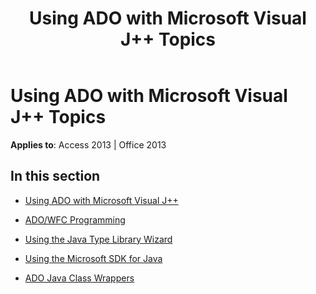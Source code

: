 ﻿---
title: Using ADO with Microsoft Visual J++ Topics
TOCTitle: Using ADO with Microsoft Visual J++
ms:assetid: a552b1f0-927a-484c-a9bf-277cb0e7a667
ms:mtpsurl: https://msdn.microsoft.com/en-us/library/JJ249768(v=office.15)
ms:contentKeyID: 48546830
ms.date: 09/18/2015
mtps_version: v=office.15
---

# Using ADO with Microsoft Visual J++ Topics


**Applies to**: Access 2013 | Office 2013

## In this section

  - [Using ADO with Microsoft Visual J++](using-ado-with-microsoft-visual-j.md)

  - [ADO/WFC Programming](ado-wfc-programming.md)

  - [Using the Java Type Library Wizard](using-the-java-type-library-wizard.md)

  - [Using the Microsoft SDK for Java](using-the-microsoft-sdk-for-java.md)

  - [ADO Java Class Wrappers](ado-java-class-wrappers.md)

